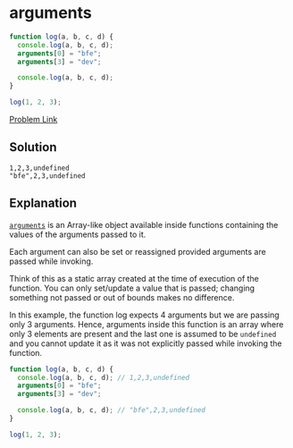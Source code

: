 # arguments

```js
function log(a, b, c, d) {
  console.log(a, b, c, d);
  arguments[0] = "bfe";
  arguments[3] = "dev";

  console.log(a, b, c, d);
}

log(1, 2, 3);
```

[Problem Link](https://bigfrontend.dev/quiz/arguments)

## Solution

```
1,2,3,undefined
"bfe",2,3,undefined
```

## Explanation

[`arguments`](https://developer.mozilla.org/en-US/docs/Web/JavaScript/Reference/Functions/arguments) is an Array-like object available inside functions containing the values of the arguments passed to it.

Each argument can also be set or reassigned provided arguments are passed while invoking.

Think of this as a static array created at the time of execution of the function. You can only set/update a value that is passed; changing something not passed or out of bounds makes no difference.

In this example, the function log expects 4 arguments but we are passing only 3 arguments. Hence, arguments inside this function is an array where only 3 elements are present and the last one is assumed to be `undefined` and you cannot update it as it was not explicitly passed while invoking the function.

```js
function log(a, b, c, d) {
  console.log(a, b, c, d); // 1,2,3,undefined
  arguments[0] = "bfe";
  arguments[3] = "dev";

  console.log(a, b, c, d); // "bfe",2,3,undefined
}

log(1, 2, 3);
```
